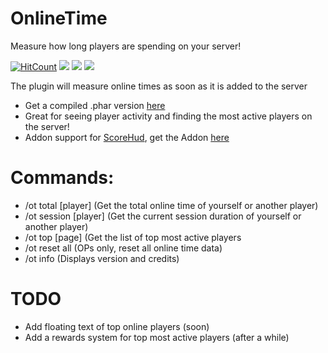 # OnlineTime
Measure how long players are spending on your server!

[![HitCount](http://hits.dwyl.io/Zedstar16/OnlineTime.svg)](http://hits.dwyl.io/Zedstar16/OnlineTime)
[![](https://poggit.pmmp.io/shield.dl.total/OnlineTime)](https://poggit.pmmp.io/p/OnlineTime)
[![](https://poggit.pmmp.io/shield.state/OnlineTime)](https://poggit.pmmp.io/p/OnlineTime)
[![](https://poggit.pmmp.io/shield.api/OnlineTime)](https://poggit.pmmp.io/p/OnlineTime)


The plugin will measure online times as soon as it is added to the server

- Get a compiled .phar version [here](https://poggit.pmmp.io/p/OnlineTime/1.2)
- Great for seeing player activity and finding the most active players on the server!
- Addon support for [ScoreHud](https://poggit.pmmp.io/p/ScoreHud), get the Addon [here](https://github.com/JackMD/ScoreHud-Addons)

# Commands:
- /ot total [player]  (Get the total online time of yourself or another player)
- /ot session [player] (Get the current session duration of yourself or another player)
- /ot top [page] (Get the list of top most active players
- /ot reset all (OPs only, reset all online time data)
- /ot info (Displays version and credits)

# TODO
- Add floating text of top online players (soon)
- Add a rewards system for top most active players (after a while)


